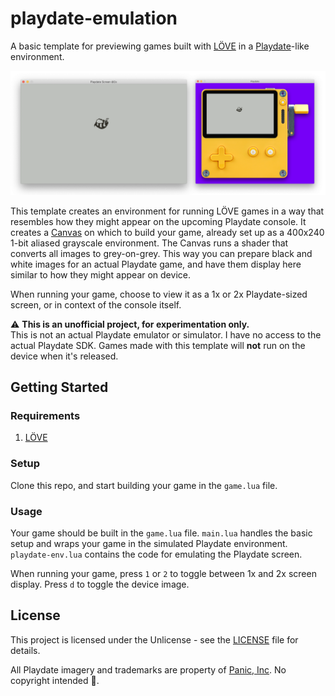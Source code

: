 # playdate-emulation

A basic template for previewing games built with [LÖVE](https://love2d.org) in a [Playdate](https://play.date)-like environment.

![Preview](preview.png)

This template creates an environment for running LÖVE games in a way that resembles how they might appear on the upcoming Playdate console. It creates a [Canvas](https://love2d.org/wiki/Canvas) on which to build your game, already set up as a 400x240 1-bit aliased grayscale environment. The Canvas runs a shader that converts all images to grey-on-grey. This way you can prepare black and white images for an actual Playdate game, and have them display here similar to how they might appear on device.

When running your game, choose to view it as a 1x or 2x Playdate-sized screen, or in context of the console itself.

⚠️ **This is an unofficial project, for experimentation only.**  
This is not an actual Playdate emulator or simulator. I have no access to the actual Playdate SDK. Games made with this template will **not** run on the device when it's released. 

## Getting Started

### Requirements
1. [LÖVE](https://love2d.org)

### Setup
Clone this repo, and start building your game in the `game.lua` file.

### Usage
Your game should be built in the `game.lua` file. `main.lua` handles the basic setup and wraps your game in the simulated Playdate environment. `playdate-env.lua` contains the code for emulating the Playdate screen.

When running your game, press `1` or `2` to toggle between 1x and 2x screen display.
Press `d` to toggle the device image.

## License
This project is licensed under the Unlicense - see the [LICENSE](LICENSE) file for details.

All Playdate imagery and trademarks are property of [Panic, Inc](https://panic.com). No copyright intended 😬.



